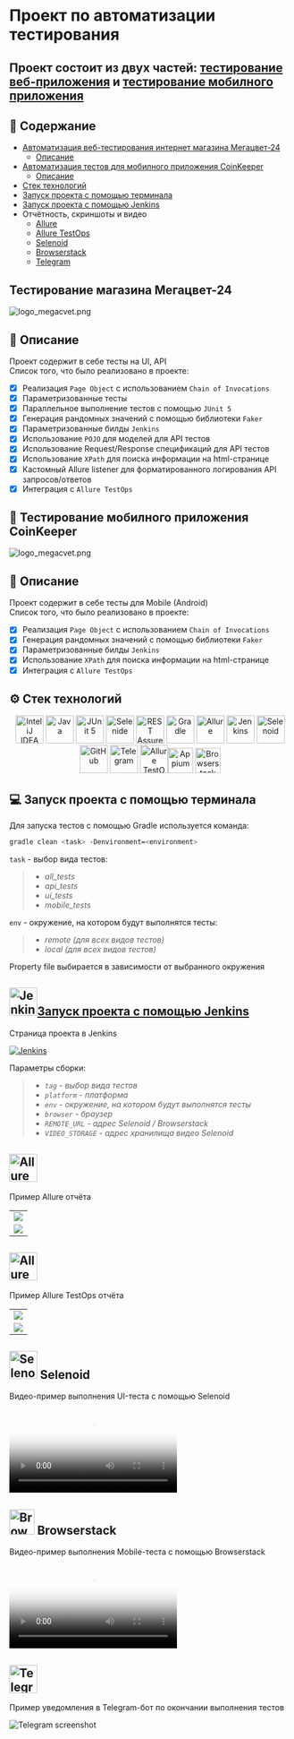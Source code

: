 # Проект по автоматизации тестирования
## Проект состоит из двух частей: <a href="#part1">тестирование веб-приложения</a> и <a href="#part2">тестирование мобилного приложения</a>

## :bookmark: Содержание
* <a href="#part1">Автоматизация веб-тестирования интернет магазина Мегацвет-24</a>
  + <a href="#description-web">Описание</a>
* <a href="#part2">Aвтоматизация тестов для мобилного приложения CoinKeeper</a>
  + <a href="#description-mobile">Описание</a>
* <a href="#stack">Cтек технологий</a>
* <a href="#gradle-launch">Запуск проекта с помощью терминала</a>
* <a href="#jenkins-launch">Запуск проекта с помощью Jenkins</a>
* <a>Отчётность, скриншоты и видео</a>
  + <a href="#allure">Allure</a>
  + <a href="#allure-testops">Allure TestOps</a>
  + <a href="#selenoid">Selenoid</a>
  + <a href="#browserstack">Browserstack</a>
  + <a href="#telegram">Telegram</a>

## <a name="part1">Тестирование магазина Мегацвет-24</a>
![logo_megacvet.png](https://raw.githubusercontent.com/geraniya13/Diploma/master/pictures/logo_megacvet.png)
## :green_book: <a id="description-web">Описание</a>
Проект содержит в себе тесты на UI, API\
Список того, что было реализовано в проекте:
- [x] Реализация `Page Object` с использованием `Chain of Invocations`
- [x] Параметризованные тесты
- [x] Параллельное выполнение тестов с помощью `JUnit 5`
- [x] Генерация рандомных значений с помощью библиотеки `Faker`
- [x] Параметризованные билды `Jenkins`
- [x] Использование `POJO` для моделей для API тестов
- [x] Использование Request/Response спецификаций для API тестов
- [x] Использование `XPath` для поиска информации на html-странице
- [x] Кастомный Allure listener для форматированного логирования API запросов/ответов
- [x] Интеграция с `Allure TestOps`

## :vibration_mode: <a name="part2">Тестирование мобилного приложения CoinKeeper</a>
![logo_megacvet.png](https://play-lh.googleusercontent.com/koRxwP270fRjxWwb5cilmbP6xiAKG4BpYAMG0B50YJfZjeZvuj01AvLq4myOOXyLXT-J)
<a id="description-mobile"></a>
## :closed_book: Описание
Проект содержит в себе тесты для Mobile (Android)\
Список того, что было реализовано в проекте:
- [x] Реализация `Page Object` с использованием `Chain of Invocations`
- [x] Генерация рандомных значений с помощью библиотеки `Faker`
- [x] Параметризованные билды `Jenkins`
- [x] Использование `XPath` для поиска информации на html-странице
- [x] Интеграция с `Allure TestOps`

<a id="stack"></a>
## :gear: Cтек технологий
<div align="center">
<a href="https://www.jetbrains.com/idea/"><img alt="InteliJ IDEA" height="50" src="pictures/Intelij_IDEA.svg" width="50"/></a>
<a href="https://www.java.com/"><img alt="Java" height="50" src="pictures/Java.svg" width="50"/></a>
<a href="https://junit.org/junit5/"><img alt="JUnit 5" height="50" src="pictures/JUnit5.svg" width="50"/></a>
<a href="https://selenide.org/"><img alt="Selenide" height="50" src="pictures/Selenide.svg" width="50"/></a>
<a href="https://rest-assured.io/"><img alt="REST Assured" height="50" src="pictures/Rest-Assured.svg" width="50"/></a>
<a href="https://gradle.org/"><img alt="Gradle" height="50" src="pictures/Gradle.svg" width="50"/></a>
<a href="https://github.com/allure-framework/"><img alt="Allure" height="50" src="pictures/Allure.svg" width="50"/></a>
<a href="https://www.jenkins.io/"><img alt="Jenkins" height="50" src="pictures/Jenkins.svg" width="50"/></a>
<a href="https://aerokube.com/selenoid/"><img alt="Selenoid" height="50" src="pictures/Selenoid.svg" width="50"/></a>
<a href="https://github.com/"><img alt="GitHub" height="50" src="pictures/GitHub.svg" width="50"/></a>
<a href="https://telegram.org/"><img alt="Telegram" height="50" src="pictures/Telegram.svg" width="50"/></a>
<a href="https://qameta.io/"><img alt="Allure TestOps" height="50" src="pictures/Allure TestOps.svg" width="50/></a>
<a href="https://appium.io/"><img alt="Appium" height="45" src="pictures/Appium.svg" width="45"/></a>
<a href="https://www.browserstack.com/"><img alt="Browserstack" height="45" src="pictures/Browserstack.svg" width="45"/></a>
</div>

<a id="gradle-launch"></a>
## :computer: Запуск проекта с помощью терминала

Для запуска тестов с помощью Gradle используется команда:
```bash
gradle clean <task> -Denvironment=<environment>
```
`task` - выбор вида тестов:
>- *all_tests*
>- *api_tests*
>- *ui_tests*
>- *mobile_tests*

`env` - окружение, на котором будут выполнятся тесты:
>- *remote (для всех видов тестов)*
>- *local (для всех видов тестов)*

Property file выбирается в зависимости от выбранного окружения 

<a id="jenkins-launch"></a>
##  <a href="https://jenkins.autotests.cloud/job/chitai-gorod/"><img alt="Jenkins" height="50" src="pictures/Jenkins.svg" width="50"/>Запуск проекта с помощью Jenkins</a>

Страница проекта в Jenkins

<a href="https://jenkins.autotests.cloud/job/chitai-gorod/"><img src="https://user-images.githubusercontent.com/110110734/202859544-d8c8b67d-1dcf-48b0-8d80-6170ec8f19a4.png" alt="Jenkins">
</a>

Параметры сборки:
>- *`tag` - выбор вида тестов*
>- *`platform` - платформа*
>- *`env` - окружение, на котором будут выполнятся тесты*
>- *`browser` - браузер*
>- *`REMOTE_URL` - адрес Selenoid / Browserstack*
>- *`VIDEO_STORAGE` - адрес хранилища видео Selenoid*

<a id="allure"></a>
## <a href="https://jenkins.autotests.cloud/job/014-java-geraniya-diploma/allure/"><img alt="Allure" height="50" src="pictures/Allure.svg" width="50"/></a>

Пример Allure отчёта

<table>
    <tr>
        <td>
        <a href="https://raw.githubusercontent.com/geraniya13/Diploma/master/pictures/Allure_1.png">
        <img src="https://raw.githubusercontent.com/geraniya13/Diploma/master/pictures/Allure_1.png">
        </a>
        </td>
        </tr>
        <tr>
        <td>
        <a href="https://raw.githubusercontent.com/geraniya13/Diploma/master/pictures/Allure_2.png">
        <img src="https://raw.githubusercontent.com/geraniya13/Diploma/master/pictures/Allure_2.png">
        </a>
        </td>
</table>

<a id="allure-testops"></a>
## <a href="https://allure.autotests.cloud/project/1715/dashboards"><img alt="Allure TestOps" height="50" src="pictures/Allure TestOps.svg" width="50"/></a>

Пример Allure TestOps отчёта

<table>
    <tr>
        <td>
        <a href="https://raw.githubusercontent.com/geraniya13/Diploma/master/pictures/test_ops.png">
        <img src="https://raw.githubusercontent.com/geraniya13/Diploma/master/pictures/test_ops.png">
        </a>
        </td>
   </tr>
        <tr>
        <td>
        <a href="https://raw.githubusercontent.com/geraniya13/Diploma/master/pictures/Test_ops_dashboard.png">
        <img src="https://raw.githubusercontent.com/geraniya13/Diploma/master/pictures/Test_ops_dashboard.png">
        </a>
        </td>
        </tr>
</table>

<a id="selenoid"></a>
## <img alt="Selenoid" height="50" src="pictures/Selenoid.svg" width="50"/> Selenoid</a>

Видео-пример выполнения UI-теста с помощью Selenoid

<video src="TBA"
controls="controls" style="max-width: 730px;" poster="/pictures/logos/Selenoid.svg"></video>

<a id="browserstack"></a>
## <img alt="Browserstack" height="45" src="pictures/Browserstack.svg" width="45"/> Browserstack</a>

Видео-пример выполнения Mobile-теста с помощью Browserstack

<video src="TBA"
controls="controls" style="max-width: 730px;" poster="/pictures/logos/Browserstack.svg"></video>

<a id="telegram"></a>
## <a href="https://t.me/qa_guru_14_geraniya_bot"><img alt="Telegram" height="50" src="pictures/Telegram.svg" width="50"/></a>

Пример уведомления в Telegram-бот по окончании выполнения тестов

![Telegram screenshot](https://raw.githubusercontent.com/geraniya13/Diploma/master/pictures/telegram_notification.jpg)